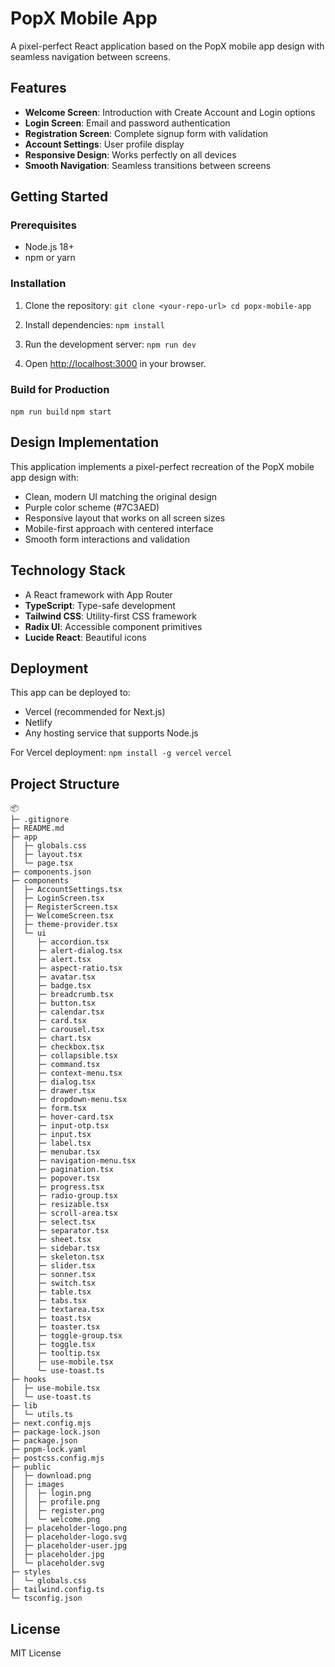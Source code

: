 # PopX Mobile App

A pixel-perfect React application based on the PopX mobile app design with seamless navigation between screens.

## Features

- **Welcome Screen**: Introduction with Create Account and Login options
- **Login Screen**: Email and password authentication
- **Registration Screen**: Complete signup form with validation
- **Account Settings**: User profile display
- **Responsive Design**: Works perfectly on all devices
- **Smooth Navigation**: Seamless transitions between screens

## Getting Started

### Prerequisites

- Node.js 18+ 
- npm or yarn

### Installation

1. Clone the repository:
`
git clone <your-repo-url>
cd popx-mobile-app
`

2. Install dependencies:
`
npm install
`

3. Run the development server:
`
npm run dev
`

4. Open [http://localhost:3000](http://localhost:3000) in your browser.

### Build for Production

`
npm run build
`
`
npm start
`

## Design Implementation

This application implements a pixel-perfect recreation of the PopX mobile app design with:

- Clean, modern UI matching the original design
- Purple color scheme (#7C3AED)
- Responsive layout that works on all screen sizes
- Mobile-first approach with centered interface
- Smooth form interactions and validation

## Technology Stack

- A React framework with App Router
- **TypeScript**: Type-safe development
- **Tailwind CSS**: Utility-first CSS framework
- **Radix UI**: Accessible component primitives
- **Lucide React**: Beautiful icons

## Deployment

This app can be deployed to:
- Vercel (recommended for Next.js)
- Netlify
- Any hosting service that supports Node.js

For Vercel deployment:
`
npm install -g vercel
`
`vercel`

## Project Structure
```
📦 
├─ .gitignore
├─ README.md
├─ app
│  ├─ globals.css
│  ├─ layout.tsx
│  └─ page.tsx
├─ components.json
├─ components
│  ├─ AccountSettings.tsx
│  ├─ LoginScreen.tsx
│  ├─ RegisterScreen.tsx
│  ├─ WelcomeScreen.tsx
│  ├─ theme-provider.tsx
│  └─ ui
│     ├─ accordion.tsx
│     ├─ alert-dialog.tsx
│     ├─ alert.tsx
│     ├─ aspect-ratio.tsx
│     ├─ avatar.tsx
│     ├─ badge.tsx
│     ├─ breadcrumb.tsx
│     ├─ button.tsx
│     ├─ calendar.tsx
│     ├─ card.tsx
│     ├─ carousel.tsx
│     ├─ chart.tsx
│     ├─ checkbox.tsx
│     ├─ collapsible.tsx
│     ├─ command.tsx
│     ├─ context-menu.tsx
│     ├─ dialog.tsx
│     ├─ drawer.tsx
│     ├─ dropdown-menu.tsx
│     ├─ form.tsx
│     ├─ hover-card.tsx
│     ├─ input-otp.tsx
│     ├─ input.tsx
│     ├─ label.tsx
│     ├─ menubar.tsx
│     ├─ navigation-menu.tsx
│     ├─ pagination.tsx
│     ├─ popover.tsx
│     ├─ progress.tsx
│     ├─ radio-group.tsx
│     ├─ resizable.tsx
│     ├─ scroll-area.tsx
│     ├─ select.tsx
│     ├─ separator.tsx
│     ├─ sheet.tsx
│     ├─ sidebar.tsx
│     ├─ skeleton.tsx
│     ├─ slider.tsx
│     ├─ sonner.tsx
│     ├─ switch.tsx
│     ├─ table.tsx
│     ├─ tabs.tsx
│     ├─ textarea.tsx
│     ├─ toast.tsx
│     ├─ toaster.tsx
│     ├─ toggle-group.tsx
│     ├─ toggle.tsx
│     ├─ tooltip.tsx
│     ├─ use-mobile.tsx
│     └─ use-toast.ts
├─ hooks
│  ├─ use-mobile.tsx
│  └─ use-toast.ts
├─ lib
│  └─ utils.ts
├─ next.config.mjs
├─ package-lock.json
├─ package.json
├─ pnpm-lock.yaml
├─ postcss.config.mjs
├─ public
│  ├─ download.png
│  ├─ images
│  │  ├─ login.png
│  │  ├─ profile.png
│  │  ├─ register.png
│  │  └─ welcome.png
│  ├─ placeholder-logo.png
│  ├─ placeholder-logo.svg
│  ├─ placeholder-user.jpg
│  ├─ placeholder.jpg
│  └─ placeholder.svg
├─ styles
│  └─ globals.css
├─ tailwind.config.ts
└─ tsconfig.json
```

## License

MIT License

